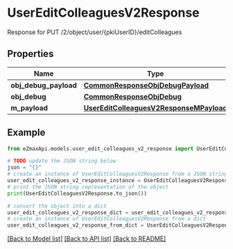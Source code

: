 # UserEditColleaguesV2Response

Response for PUT /2/object/user/{pkiUserID}/editColleagues

## Properties

Name | Type | Description | Notes
------------ | ------------- | ------------- | -------------
**obj_debug_payload** | [**CommonResponseObjDebugPayload**](CommonResponseObjDebugPayload.md) |  | 
**obj_debug** | [**CommonResponseObjDebug**](CommonResponseObjDebug.md) |  | [optional] 
**m_payload** | [**UserEditColleaguesV2ResponseMPayload**](UserEditColleaguesV2ResponseMPayload.md) |  | 

## Example

```python
from eZmaxApi.models.user_edit_colleagues_v2_response import UserEditColleaguesV2Response

# TODO update the JSON string below
json = "{}"
# create an instance of UserEditColleaguesV2Response from a JSON string
user_edit_colleagues_v2_response_instance = UserEditColleaguesV2Response.from_json(json)
# print the JSON string representation of the object
print(UserEditColleaguesV2Response.to_json())

# convert the object into a dict
user_edit_colleagues_v2_response_dict = user_edit_colleagues_v2_response_instance.to_dict()
# create an instance of UserEditColleaguesV2Response from a dict
user_edit_colleagues_v2_response_from_dict = UserEditColleaguesV2Response.from_dict(user_edit_colleagues_v2_response_dict)
```
[[Back to Model list]](../README.md#documentation-for-models) [[Back to API list]](../README.md#documentation-for-api-endpoints) [[Back to README]](../README.md)



